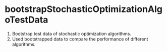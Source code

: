 # bootstrapStochasticOptimizationAlgoTestData
1. Bootstrap test data of stochastic optimization algorithms.
2. Used bootstrapped data to compare the performance of different algorithms.
